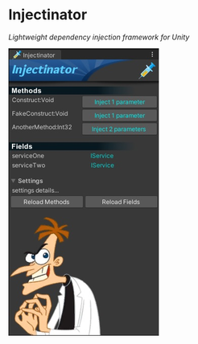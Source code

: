 # Injectinator #
*Lightweight dependency injection framework for Unity*

![](Promo/Injectinator.jpg)
